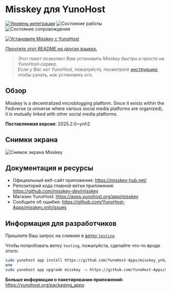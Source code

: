 <!--
Важно: этот README был автоматически сгенерирован <https://github.com/YunoHost/apps/tree/master/tools/readme_generator>
Он НЕ ДОЛЖЕН редактироваться вручную.
-->

# Misskey для YunoHost

[![Уровень интеграции](https://apps.yunohost.org/badge/integration/misskey)](https://ci-apps.yunohost.org/ci/apps/misskey/)
![Состояние работы](https://apps.yunohost.org/badge/state/misskey)
![Состояние сопровождения](https://apps.yunohost.org/badge/maintained/misskey)

[![Установите Misskey с YunoHost](https://install-app.yunohost.org/install-with-yunohost.svg)](https://install-app.yunohost.org/?app=misskey)

*[Прочтите этот README на других языках.](./ALL_README.md)*

> *Этот пакет позволяет Вам установить Misskey быстро и просто на YunoHost-сервер.*  
> *Если у Вас нет YunoHost, пожалуйста, посмотрите [инструкцию](https://yunohost.org/install), чтобы узнать, как установить его.*

## Обзор

Misskey is a decentralized microblogging platform. Since it exists within the Fediverse (a universe where various social media platforms are organized), it is mutually linked with other social media platforms.


**Поставляемая версия:** 2025.2.0~ynh2

## Снимки экрана

![Снимок экрана Misskey](./doc/screenshots/screenshot-desktop.png)

## Документация и ресурсы

- Официальный веб-сайт приложения: <https://misskey-hub.net/>
- Репозиторий кода главной ветки приложения: <https://github.com/misskey-dev/misskey>
- Магазин YunoHost: <https://apps.yunohost.org/app/misskey>
- Сообщите об ошибке: <https://github.com/YunoHost-Apps/misskey_ynh/issues>

## Информация для разработчиков

Пришлите Ваш запрос на слияние в [ветку `testing`](https://github.com/YunoHost-Apps/misskey_ynh/tree/testing).

Чтобы попробовать ветку `testing`, пожалуйста, сделайте что-то вроде этого:

```bash
sudo yunohost app install https://github.com/YunoHost-Apps/misskey_ynh/tree/testing --debug
или
sudo yunohost app upgrade misskey -u https://github.com/YunoHost-Apps/misskey_ynh/tree/testing --debug
```

**Больше информации о пакетировании приложений:** <https://yunohost.org/packaging_apps>
